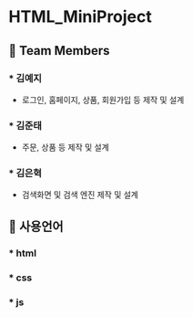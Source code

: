 # HTML_MiniProject

## 🥇 Team Members
### * 김예지
  * 로그인, 홈페이지, 상품, 회원가입 등 제작 및 설계

### * 김준태
  * 주문, 상품 등 제작 및 설계
### * 김은혁
  * 검색화면 및 검색 엔진 제작 및 설계

## 💫 사용언어
### * html
### * css
### * js


